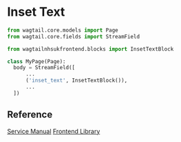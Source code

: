 # Inset Text

```py
from wagtail.core.models import Page
from wagtail.core.fields import StreamField

from wagtailnhsukfrontend.blocks import InsetTextBlock

class MyPage(Page):
  body = StreamField([
      ...
      ('inset_text', InsetTextBlock()),
      ...
  ])
```

## Reference

[Service Manual](https://beta.nhs.uk/service-manual/styles-components-patterns/inset-text)
[Frontend Library](https://github.com/nhsuk/nhsuk-frontend/tree/master/packages/components/inset-text)
